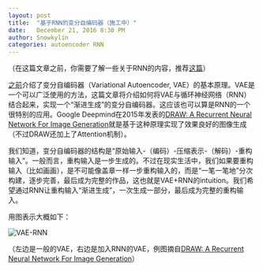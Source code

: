 ```yaml
---
layout: post
title:  "基于RNN的变分自编码器（施工中）"
date:   December 21, 2016 8:30 PM
author: Snowkylin
categories: autoencoder RNN
---
```

（在这篇文章之前，你需要了解一些关于RNN的内容，推荐[这篇](http://www.wildml.com/2015/09/recurrent-neural-networks-tutorial-part-1-introduction-to-rnns/)）

[之前](https://snowkylin.github.io/autoencoder/2016/12/05/introduction-to-variational-autoencoder.html)介绍了变分自编码器（Variational Autoencoder, VAE）的基本原理。VAE是一个可以广泛使用的方法，这篇文章将介绍如何将VAE与循环神经网络（RNN）结合起来，实现一个“渐进生成”的变分自编码器。这应该也可以算是RNN的一个很特别的应用。Google Deepmind在2015年发表的[DRAW: A Recurrent Neural Network For Image Generation](http://arxiv.org/abs/1502.04623)就是基于这种原理实现了效果良好的图像生成（不过DRAW还加上了Attention机制）。

我们知道，变分自编码器的结构是“原始输入-（编码）-压缩表示-（解码）-重构输入”。一般而言，重构输入是一步生成的。不过在现实生活中，我们如果要重构输入（比如画画），是不可能像盖章一样一步重构输入的，而是“一笔一笔地”分次构建，逐步完善，最后成为完整的作品，这也就是VAE+RNN的intuition。我们希望通过RNN让重构输入“渐进生成”，一次生成一部分，最后成为完整的重构输入。

用图表示大概如下：

![VAE-RNN]({{site.url}}/assets/vae-rnn/vae-rnn.png)

（左边是一般的VAE，右边是加入RNN的VAE，例图摘自[DRAW: A Recurrent Neural Network For Image Generation](http://arxiv.org/abs/1502.04623)）


